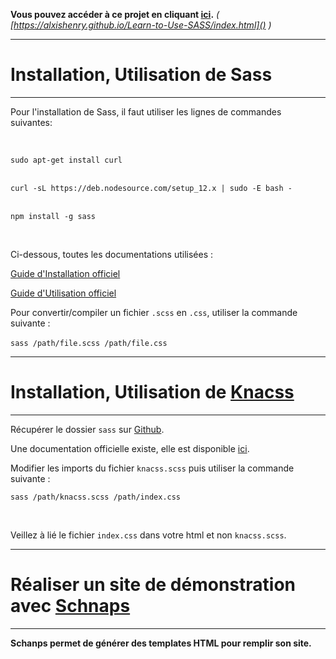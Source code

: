 **Vous pouvez accéder à ce projet en cliquant [ici](https://alxishenry.github.io/learn-to-use-sass/).** *( [https://alxishenry.github.io/Learn-to-Use-SASS/index.html]() )*

---

# **Installation, Utilisation de Sass**

---

Pour l'installation de Sass, il faut utiliser les lignes de commandes suivantes:

<br>

``sudo apt-get install curl``<br><br>

``curl -sL https://deb.nodesource.com/setup_12.x | sudo -E bash -``<br><br>

``npm install -g sass``

<br>

Ci-dessous, toutes les documentations utilisées :

[Guide d'Installation officiel](https://sass-lang.com/install)

[Guide d'Utilisation officiel](https://sass-lang.com/guide)

Pour convertir/compiler un fichier `.scss` en `.css`, utiliser la commande suivante :
<br><br>
``sass /path/file.scss /path/file.css``

---

# **Installation, Utilisation de [Knacss](https://www.knacss.com/)**

---

Récupérer le dossier `sass` sur [Github](https://github.com/alsacreations/KNACSS).

Une documentation officielle existe, elle est disponible [ici](https://www.knacss.com/doc.html#install).

Modifier les imports du fichier `knacss.scss` puis utiliser la commande suivante :

``sass /path/knacss.scss /path/index.css``

<br>

Veillez à lié le fichier `index.css` dans votre html et non `knacss.scss`. 

---

# Réaliser un site de démonstration avec [Schnaps](https://schnaps.it/)

---

**Schanps permet de générer des templates HTML pour remplir son site.**